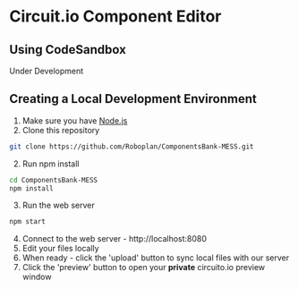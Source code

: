 # Circuit.io Component Editor

## Using CodeSandbox
Under Development

## Creating a Local Development Environment
1. Make sure you have [Node.js](https://nodejs.org/en/download/)
2. Clone this repository
```bash
git clone https://github.com/Roboplan/ComponentsBank-MESS.git
```
2. Run npm install
```bash
cd ComponentsBank-MESS
npm install
```
3. Run the web server
```bash
npm start
```
4. Connect to the web server - http://localhost:8080
5. Edit your files locally
6. When ready - click the 'upload' button to sync local files with our server
7. Click the 'preview' button to open your **private** circuito.io preview window 
